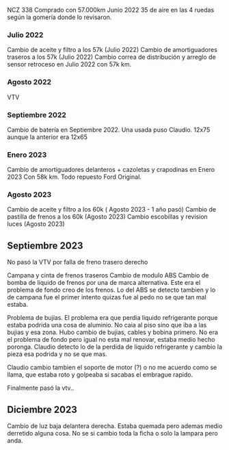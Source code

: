 NCZ 338
Comprado con 57.000km Junio 2022
35 de aire en las 4 ruedas según la gomería donde lo revisaron.


### Julio 2022
Cambio de aceite y filtro a los 57k (Julio 2022)
Cambio de amortiguadores traseros a los 57k (Julio 2022)
Cambio correa de distribución y arreglo de sensor retroceso en Julio 2022 con 57k km.
### Agosto 2022
VTV 
### Septiembre 2022
Cambio de batería en Septiembre 2022. Una usada puso Claudio. 12x75 aunque la anterior era 12x65
### Enero 2023
Cambio de amortiguadores delanteros + cazoletas y crapodinas en Enero 2023 Con 58k km. Todo repuesto Ford Original.
### Agosto 2023
Cambio de aceite y filtro a los 60k ( Agosto 2023 - 1 año pasó)
Cambio de pastilla de frenos a los 60k (Agosto 2023)
Cambio escobillas y revision luces (Agosto 2023)

## Septiembre 2023
No pasó la VTV por falla de freno trasero derecho

Campana y cinta de frenos traseros 
Cambio de modulo ABS
Cambio de bomba de liquido de frenos por una de marca alternativa. Este era el problema de fondo creo de los frenos. Lo del ABS se detecto tambien y lo de campana fue el primer intento quizas fue al pedo no se que tan mal estaba.

Problema de bujías.
El problema era que perdia liquido refrigerante porque estaba podrida una cosa de aluminio. No caia al piso sino que iba a las bujias y esa zona.
Hubo cambio de bujias, cables y bobina primero. No era el problema de fondo pero igual no esta mal renovar, estaba medio hecho poronga.
Claudio detecto lo de la perdida de liquido refrigerante y cambio la pieza esa podrida y no se que mas. 

Claudio cambio tambien el soporte de motor (?) o no me acuerdo como se llama, que estaba roto y golpeaba si sacabas el embrague rapido.

Finalmente pasó la vtv..

## Diciembre 2023

Cambio de luz baja delantera derecha. Estaba quemada pero ademas medio derretido alguna cosa. No se si cambio toda la ficha o solo la lampara pero anda.



